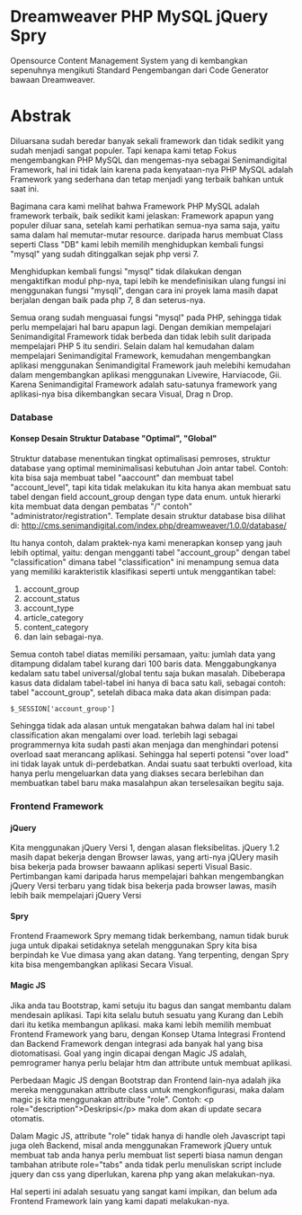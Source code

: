 # Dreamweaver PHP MySQL jQuery Spry

Opensource Content Management System yang di kembangkan sepenuhnya mengikuti Standard Pengembangan dari Code Generator bawaan Dreamweaver.

# Abstrak

Diluarsana sudah beredar banyak sekali framework dan tidak sedikit yang sudah menjadi sangat populer. Tapi kenapa kami tetap Fokus mengembangkan PHP MySQL dan mengemas-nya sebagai Senimandigital Framework, hal ini tidak lain karena pada kenyataan-nya PHP MySQL adalah Framework yang sederhana dan tetap menjadi yang terbaik bahkan untuk saat ini.

Bagimana cara kami melihat bahwa Framework PHP MySQL adalah framework terbaik, baik sedikit kami jelaskan: Framework apapun yang populer diluar sana, setelah kami perhatikan semua-nya sama saja, yaitu sama dalam hal memutar-mutar resource. daripada harus membuat Class seperti Class "DB" kami lebih memilih menghidupkan kembali fungsi "mysql" yang sudah ditinggalkan sejak php versi 7.

Menghidupkan kembali fungsi "mysql" tidak dilakukan dengan mengaktifkan modul php-nya, tapi lebih ke mendefinisikan ulang fungsi ini menggunakan fungsi "mysqli",
dengan cara ini proyek lama masih dapat berjalan dengan baik pada php 7, 8 dan seterus-nya.

Semua orang sudah menguasai fungsi "mysql" pada PHP, sehingga tidak perlu mempelajari hal baru apapun lagi. Dengan demikian mempelajari Senimandigital Framework tidak berbeda
dan tidak lebih sulit daripada mempelajari PHP 5 itu sendiri. Selain dalam hal kemudahan dalam mempelajari Senimandigital Framework, kemudahan mengembangkan aplikasi menggunakan
Senimandigital Framework jauh melebihi kemudahan dalam mengembangkan aplikasi menggunakan Livewire, Harviacode, Gii. Karena Senimandigital Framework adalah satu-satunya framework yang aplikasi-nya bisa dikembangkan secara Visual, Drag n Drop.

### Database

#### Konsep Desain Struktur Database "Optimal", "Global"
Struktur database menentukan tingkat optimalisasi pemroses, struktur database yang optimal meminimalisasi kebutuhan Join antar tabel. 
Contoh: kita bisa saja membuat tabel "aaccount" dan membuat tabel "account_level", 
tapi kita tidak melakukan itu kita hanya akan membuat satu tabel dengan field account_group dengan type data enum.
untuk hierarki kita membuat data dengan pembatas "/" contoh" "administrator/registration". Template desain struktur database bisa dilihat di:
http://cms.senimandigital.com/index.php/dreamweaver/1.0.0/database/

Itu hanya contoh, dalam praktek-nya kami menerapkan konsep yang jauh lebih optimal, yaitu: dengan mengganti tabel "account_group" dengan tabel "classification" dimana tabel  "classification" ini menampung semua data yang memiliki karakteristik klasifikasi seperti untuk menggantikan tabel:

1. account_group
2. account_status
3. account_type
4. article_category
5. content_category
6. dan lain sebagai-nya.

Semua contoh tabel diatas memiliki persamaan, yaitu: jumlah data yang ditampung didalam tabel kurang dari 100 baris data. Menggabungkanya kedalam satu tabel universal/global tentu saja bukan masalah. Dibeberapa kasus data didalam tabel-tabel ini hanya di baca satu kali, sebagai contoh: tabel "account_group", setelah dibaca maka data akan disimpan pada:
```
$_SESSION['account_group']
```
Sehingga tidak ada alasan untuk mengatakan bahwa dalam hal ini tabel classification akan mengalami over load. terlebih lagi sebagai programmernya kita sudah pasti akan menjaga dan menghindari potensi overload saat merancang aplikasi. Sehingga hal seperti potensi "over load" ini tidak layak untuk di-perdebatkan. Andai suatu saat terbukti overload, kita hanya perlu mengeluarkan data yang diakses secara berlebihan dan membuatkan tabel baru maka masalahpun akan terselesaikan begitu saja.

### Frontend Framework
#### jQuery
Kita menggunakan jQuery Versi 1, dengan alasan fleksibelitas. jQuery 1.2 masih dapat bekerja dengan Browser lawas,
yang arti-nya jQUery masih bisa bekerja pada browser bawaann aplikasi seperti Visual Basic.
Pertimbangan kami daripada harus mempelajari bahkan mengembangkan jQuery Versi terbaru yang tidak bisa bekerja pada browser lawas, masih lebih baik mempelajari jQuery Versi

#### Spry
Frontend Fraamework Spry memang tidak berkembang, namun tidak buruk juga untuk dipakai setidaknya setelah menggunakan Spry kita bisa berpindah ke Vue dimasa yang akan datang.
Yang terpenting, dengan Spry kita bisa mengembangkan aplikasi Secara Visual.

#### Magic JS
Jika anda tau Bootstrap, kami setuju itu bagus dan sangat membantu dalam mendesain aplikasi. Tapi kita selalu butuh sesuatu yang Kurang dan Lebih dari itu ketika membangun aplikasi.
maka kami lebih memilih membuat Frontend Framework yang baru, dengan Konsep Utama Integrasi Frontend dan Backend Framework dengan integrasi ada banyak hal yang bisa diotomatisasi.
Goal yang ingin dicapai dengan Magic JS adalah, pemrogramer hanya perlu belajar htm dan attribute untuk membuat aplikasi.

Perbedaan Magic JS dengan Bootstrap dan Frontend lain-nya adalah jika mereka menggunakan attribute class untuk mengkonfigurasi, maka dalam magic js kita menggunakan attribute "role".
Contoh: &lt;p role="description">Deskripsi&lt;/p> maka dom akan di update secara otomatis.

Dalam Magic JS, attribute "role" tidak hanya di handle oleh Javascript tapi juga oleh Backend, 
misal anda menggunakan Framework jQuery untuk membuat tab anda hanya perlu membuat list seperti biasa namun dengan tambahan atribute role="tabs"
anda tidak perlu menuliskan script include jquery dan css yang diperlukan, karena php yang akan melakukan-nya.

Hal seperti ini adalah sesuatu yang sangat kami impikan, dan belum ada Frontend Framework lain yang kami dapati melakukan-nya.
